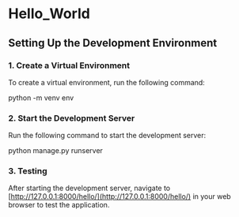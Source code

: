 # Hello_World

## Setting Up the Development Environment

### 1. Create a Virtual Environment

To create a virtual environment, run the following command:

python -m venv env

### 2. Start the Development Server

Run the following command to start the development server:

python manage.py runserver

### 3. Testing

After starting the development server, navigate to [http://127.0.0.1:8000/hello/](http://127.0.0.1:8000/hello/) in your web browser to test the application.
